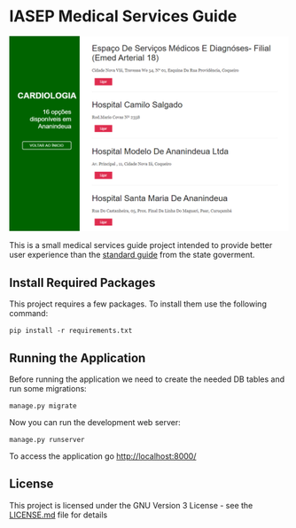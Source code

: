 # IASEP Medical Services Guide
![Medical Services Guide](https://raw.githubusercontent.com/marcelofa/guia_iasep/master/banner.png)

This is a small medical services guide project intended to provide better user experience than the [standard guide](http://www.e-saude.iasep.pa.gov.br/servicos) from the state goverment.


## Install Required Packages

This project requires a few packages. To install them use the following command:

    pip install -r requirements.txt


## Running the Application

Before running the application we need to create the needed DB tables and run some migrations:

    manage.py migrate

Now you can run the development web server:

    manage.py runserver
    
To access the application go <http://localhost:8000/>


## License

This project is licensed under the  GNU Version 3 License - see the [LICENSE.md](LICENSE.md) file for details
